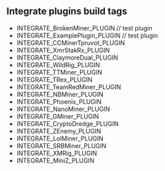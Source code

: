 ﻿## Integrate plugins build tags
  - INTEGRATE_BrokenMiner_PLUGIN // test plugin
  - INTEGRATE_ExamplePlugin_PLUGIN // test plugin
  - INTEGRATE_CCMinerTpruvot_PLUGIN
  - INTEGRATE_XmrStakRx_PLUGIN
  - INTEGRATE_ClaymoreDual_PLUGIN
  - INTEGRATE_WildRig_PLUGIN
  - INTEGRATE_TTMiner_PLUGIN
  - INTEGRATE_TRex_PLUGIN
  - INTEGRATE_TeamRedMiner_PLUGIN
  - INTEGRATE_NBMiner_PLUGIN
  - INTEGRATE_Phoenix_PLUGIN
  - INTEGRATE_NanoMiner_PLUGIN
  - INTEGRATE_GMiner_PLUGIN
  - INTEGRATE_CryptoDredge_PLUGIN
  - INTEGRATE_ZEnemy_PLUGIN
  - INTEGRATE_LolMiner_PLUGIN
  - INTEGRATE_SRBMiner_PLUGIN 
  - INTEGRATE_XMRig_PLUGIN
  - INTEGRATE_MiniZ_PLUGIN
